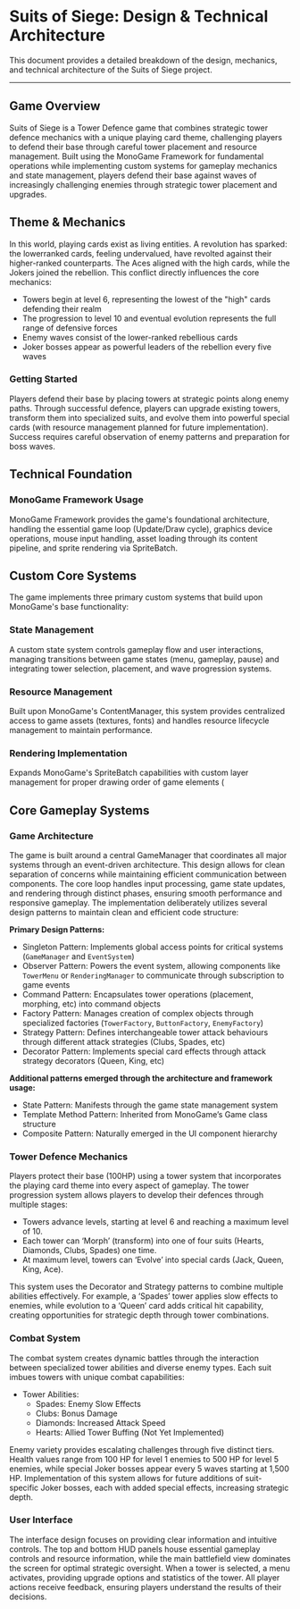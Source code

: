# Suits of Siege: Design & Technical Architecture

This document provides a detailed breakdown of the design, mechanics, and technical architecture of the Suits of Siege project.

---

## Game Overview
Suits of Siege is a Tower Defence game that combines strategic tower defence mechanics with a unique playing card theme, 
challenging players to defend their base through careful tower placement and resource management. 
Built using the MonoGame Framework for fundamental operations while implementing custom systems for gameplay mechanics and state management, 
players defend their base against waves of increasingly challenging enemies through strategic tower placement and upgrades.

## Theme & Mechanics
In this world, playing cards exist as living entities. A revolution has sparked: the lowerranked cards, feeling undervalued, have revolted against their higher-ranked
counterparts. The Aces aligned with the high cards, while the Jokers joined the
rebellion.
This conflict directly influences the core mechanics:
- Towers begin at level 6, representing the lowest of the "high" cards defending their realm
- The progression to level 10 and eventual evolution represents the full range of defensive forces
- Enemy waves consist of the lower-ranked rebellious cards
- Joker bosses appear as powerful leaders of the rebellion every five waves

### Getting Started
Players defend their base by placing towers at strategic points along enemy paths.
Through successful defence, players can upgrade existing towers, transform them into specialized suits, and evolve them into powerful special cards (with resource management planned for future implementation). 
Success requires careful observation of enemy patterns and preparation for boss waves.

## Technical Foundation

### MonoGame Framework Usage
MonoGame Framework provides the game's foundational architecture, handling the essential game loop (Update/Draw cycle), graphics device operations, mouse input handling, asset loading through its content pipeline, 
and sprite rendering via SpriteBatch.

## Custom Core Systems
The game implements three primary custom systems that build upon MonoGame's base functionality:

### State Management
A custom state system controls gameplay flow and user interactions, managing transitions between game states (menu, gameplay, pause) and integrating tower selection, placement, and wave progression systems.

### Resource Management
Built upon MonoGame's ContentManager, this system provides centralized access to game assets (textures, fonts) and handles resource lifecycle management to maintain performance.

### Rendering Implementation
Expands MonoGame's SpriteBatch capabilities with custom layer management for proper drawing order of game elements (

## Core Gameplay Systems

### Game Architecture
The game is built around a central GameManager that coordinates all major systems through an event-driven architecture. This design allows for clean separation of concerns while maintaining efficient communication 
between components. The core loop handles input processing, game state updates, and rendering through distinct phases, ensuring smooth performance and responsive gameplay.
The implementation deliberately utilizes several design patterns to maintain clean and efficient code structure:

**Primary Design Patterns:**
- Singleton Pattern: Implements global access points for critical systems (`GameManager` and `EventSystem`)
- Observer Pattern: Powers the event system, allowing components like `TowerMenu` or `RenderingManager` to communicate through subscription to game events
- Command Pattern: Encapsulates tower operations (placement, morphing, etc) into command objects
- Factory Pattern: Manages creation of complex objects through specialized factories (`TowerFactory`, `ButtonFactory`, `EnemyFactory`)
- Strategy Pattern: Defines interchangeable tower attack behaviours through different attack strategies (Clubs, Spades, etc)
- Decorator Pattern: Implements special card effects through attack strategy decorators (Queen, King, etc)

**Additional patterns emerged through the architecture and framework usage:**
- State Pattern: Manifests through the game state management system
- Template Method Pattern: Inherited from MonoGame’s Game class structure
- Composite Pattern: Naturally emerged in the UI component hierarchy

### Tower Defence Mechanics
Players protect their base (100HP) using a tower system that incorporates the playing card theme into every aspect of gameplay. The tower progression system allows players to develop their defences through multiple stages:
- Towers advance levels, starting at level 6 and reaching a maximum level of 10.
- Each tower can ‘Morph’ (transform) into one of four suits (Hearts, Diamonds, Clubs, Spades) one time.
- At maximum level, towers can ‘Evolve’ into special cards (Jack, Queen, King, Ace).

This system uses the Decorator and Strategy patterns to combine multiple abilities effectively. For example, a ‘Spades’ tower applies slow effects to enemies, while evolution to a ‘Queen’ card adds critical hit capability, 
creating opportunities for strategic depth through tower combinations.

### Combat System
The combat system creates dynamic battles through the interaction between specialized tower abilities and diverse enemy types. Each suit imbues towers with unique combat capabilities:
- Tower Abilities:
  - Spades: Enemy Slow Effects
  - Clubs: Bonus Damage
  - Diamonds: Increased Attack Speed
  - Hearts: Allied Tower Buffing (Not Yet Implemented)

Enemy variety provides escalating challenges through five distinct tiers. Health values range from 100 HP for level 1 enemies to 500 HP for level 5 enemies, while special Joker bosses appear every 5 waves starting at 
1,500 HP. Implementation of this system allows for future additions of suit-specific Joker bosses, each with added special effects, increasing strategic depth.

### User Interface
The interface design focuses on providing clear information and intuitive controls. The top and bottom HUD panels house essential gameplay controls and resource information, while the main battlefield view dominates 
the screen for optimal strategic oversight. When a tower is selected, a menu activates, providing upgrade options and statistics of the tower. All player actions receive feedback, ensuring players understand the results 
of their decisions.

